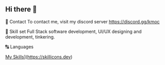 ## Hi there 👋

💬 Contact
To contact me, visit my discord server https://discord.gg/kmoc

💼 Skill set
Full Stack software development, UI/UX designing and development, tinkering.

🔠 Languages

[My Skills](https://skillicons.dev/icons?i=js,html,css,djs,cpp,Java,js,lua)](https://skillicons.dev)
